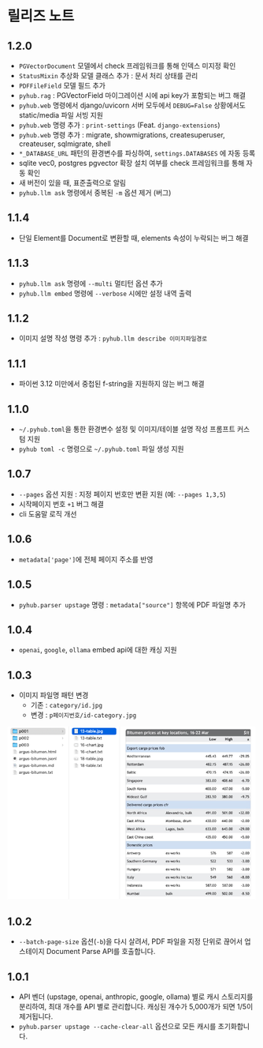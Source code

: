 # 릴리즈 노트

## 1.2.0

+ `PGVectorDocument` 모델에서 check 프레임워크를 통해 인덱스 미지정 확인
+ `StatusMixin` 추상화 모델 클래스 추가 : 문서 처리 상태를 관리
+ `PDFFileField` 모델 필드 추가
+ `pyhub.rag` : PGVectorField 마이그레이션 시에 api key가 포함되는 버그 해결
+ `pyhub.web` 명령에서 django/uvicorn 서버 모두에서 `DEBUG=False` 상황에서도 static/media 파일 서빙 지원
+ `pyhub.web` 명령 추가 : `print-settings` (Feat. `django-extensions`)
+ `pyhub.web` 명령 추가 : migrate, showmigrations, createsuperuser, createuser, sqlmigrate, shell
+ `*_DATABASE_URL` 패턴의 환경변수를 파싱하여, `settings.DATABASES` 에 자동 등록
+ sqlite vec0, postgres pgvector 확장 설치 여부를 check 프레임워크를 통해 자동 확인
+ 새 버전이 있을 때, 표준출력으로 알림
+ `pyhub.llm ask` 명령에서 중복된 `-m` 옵션 제거 (버그)

## 1.1.4

+ 단일 Element를 Document로 변환할 때, elements 속성이 누락되는 버그 해결

## 1.1.3

+ `pyhub.llm ask` 명령에 `--multi` 멀티턴 옵션 추가
+ `pyhub.llm embed` 명령에 `--verbose` 시에만 설정 내역 출력

## 1.1.2

+ 이미지 설명 작성 명령 추가 : `pyhub.llm describe 이미지파일경로`

## 1.1.1

+ 파이썬 3.12 미만에서 중첩된 f-string을 지원하지 않는 버그 해결

## 1.1.0

+ `~/.pyhub.toml`을 통한 환경변수 설정 및 이미지/테이블 설명 작성 프롬프트 커스텀 지원
+ `pyhub toml -c` 명령으로 `~/.pyhub.toml` 파일 생성 지원

## 1.0.7

+ `--pages` 옵션 지원 : 지정 페이지 번호만 변환 지원 (예: `--pages 1,3,5`)
+ 시작페이지 번호 `+1` 버그 해결
+ cli 도움말 로직 개선

## 1.0.6

+ `metadata['page']`에 전체 페이지 주소를 반영

## 1.0.5

+ `pyhub.parser upstage` 명령 : `metadata["source"]` 항목에 PDF 파일명 추가

## 1.0.4

+ `openai`, `google`, `ollama` embed api에 대한 캐싱 지원

## 1.0.3

+ 이미지 파일명 패턴 변경
    - 기존 : `category/id.jpg`
    - 변경 : `p페이지번호/id-category.jpg`

![](./assets/1.0.3.png)

## 1.0.2

+ `--batch-page-size` 옵션(`-b`)을 다시 살려서, PDF 파일을 지정 단위로 끊어서 업스테이지 Document Parse API를 호출합니다.

## 1.0.1

+ API 벤더 (upstage, openai, anthropic, google, ollama) 별로 캐시 스토리지를 분리하여, 최대 개수를 API 별로 관리합니다.
  캐싱된 개수가 5,000개가 되면 1/5이 제거됩니다.
+ `pyhub.parser upstage --cache-clear-all` 옵션으로 모든 캐시를 초기화합니다.